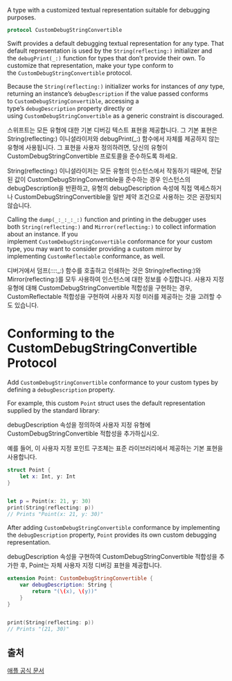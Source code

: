 
A type with a customized textual representation suitable for debugging purposes.

```swift
protocol CustomDebugStringConvertible
```


Swift provides a default debugging textual representation for any type. That default representation is used by the `String(reflecting:)` initializer and the `debugPrint(_:)` function for types that don’t provide their own. To customize that representation, make your type conform to the `CustomDebugStringConvertible` protocol.

Because the `String(reflecting:)` initializer works for instances of _any_ type, returning an instance’s `debugDescription` if the value passed conforms to `CustomDebugStringConvertible`, accessing a type’s `debugDescription` property directly or using `CustomDebugStringConvertible` as a generic constraint is discouraged.

스위프트는 모든 유형에 대한 기본 디버깅 텍스트 표현을 제공합니다. 그 기본 표현은 String(reflecting:) 이니셜라이저와 debugPrint(_:) 함수에서 자체를 제공하지 않는 유형에 사용됩니다. 그 표현을 사용자 정의하려면, 당신의 유형이 CustomDebugStringConvertible 프로토콜을 준수하도록 하세요.

String(reflecting:) 이니셜라이저는 모든 유형의 인스턴스에서 작동하기 때문에, 전달된 값이 CustomDebugStringConvertible을 준수하는 경우 인스턴스의 debugDescription을 반환하고, 유형의 debugDescription 속성에 직접 액세스하거나 CustomDebugStringConvertible을 일반 제약 조건으로 사용하는 것은 권장되지 않습니다.

Calling the `dump(_:_:_:_:)` function and printing in the debugger uses both `String(reflecting:)` and `Mirror(reflecting:)` to collect information about an instance. If you implement `CustomDebugStringConvertible` conformance for your custom type, you may want to consider providing a custom mirror by implementing `CustomReflectable` conformance, as well.

디버거에서 덤프(_:_:_:_:_:) 함수를 호출하고 인쇄하는 것은 String(reflecting:)와 Mirror(reflecting:)를 모두 사용하여 인스턴스에 대한 정보를 수집합니다. 사용자 지정 유형에 대해 CustomDebugStringConvertible 적합성을 구현하는 경우, CustomReflectable 적합성을 구현하여 사용자 지정 미러를 제공하는 것을 고려할 수도 있습니다.
# Conforming to the CustomDebugStringConvertible Protocol

Add `CustomDebugStringConvertible` conformance to your custom types by defining a `debugDescription` property.

For example, this custom `Point` struct uses the default representation supplied by the standard library:

debugDescription 속성을 정의하여 사용자 지정 유형에 CustomDebugStringConvertible 적합성을 추가하십시오.

예를 들어, 이 사용자 지정 포인트 구조체는 표준 라이브러리에서 제공하는 기본 표현을 사용합니다.

``` swift
struct Point {
    let x: Int, y: Int
}


let p = Point(x: 21, y: 30)
print(String(reflecting: p))
// Prints "Point(x: 21, y: 30)"
```

After adding `CustomDebugStringConvertible` conformance by implementing the `debugDescription` property, `Point` provides its own custom debugging representation.

debugDescription 속성을 구현하여 CustomDebugStringConvertible 적합성을 추가한 후, Point는 자체 사용자 지정 디버깅 표현을 제공합니다.

``` swift
extension Point: CustomDebugStringConvertible {
    var debugDescription: String {
        return "(\(x), \(y))"
    }
}


print(String(reflecting: p))
// Prints "(21, 30)"
```


## 출처

[애플 공식 문서](https://developer.apple.com/documentation/swift/customdebugstringconvertible)